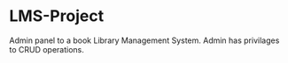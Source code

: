 # LMS-Project
Admin panel to a book Library Management System. Admin has privilages to CRUD operations.
